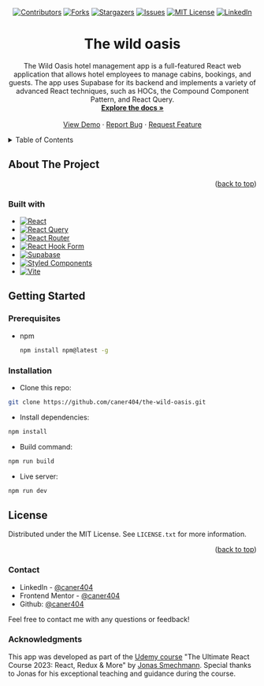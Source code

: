 
<div align='center'>
  
  [![Contributors][contributors-shield]][contributors-url]
  [![Forks][forks-shield]][forks-url]
  [![Stargazers][stars-shield]][stars-url]
  [![Issues][issues-shield]][issues-url]
  [![MIT License][license-shield]][license-url]
  [![LinkedIn][linkedin-shield]][linkedin-url]
  
</div>


<div align="center">
  
<h1 align="center">The wild oasis</h1>

  <p align="center">
     The Wild Oasis hotel management app is a full-featured React web application that allows hotel employees to manage cabins, bookings, and guests. The app uses Supabase for its backend and implements a variety of advanced React techniques, such as HOCs, the Compound Component Pattern, and React Query.
    <br />
    <a href="https://github.com/caner404/the-wild-oasis"><strong>Explore the docs »</strong></a>
    <br />
    <br />
    <a href="https://caner404.github.io/the-wild-oasis/" target='_blank'>View Demo</a>
    ·
    <a href="https://github.com/caner404/the-wild-oasis/issues/new?labels=bug&template=bug-report---.md">Report Bug</a>
    ·
    <a href="https://github.com/caner404/the-wild-oasis/issues/new?labels=enhancement&template=feature-request---.md">Request Feature</a>
  </p>
</div>

<!-- TABLE OF CONTENTS -->
<details>
  <summary>Table of Contents</summary>
  <ol>
    <li>
      <a href="#about-the-project">About The Project</a>
      <ul>
        <li><a href="#built-with">Built With</a></li>
      </ul>
    </li>
    <li>
      <a href="#getting-started">Getting Started</a>
      <ul>
        <li><a href="#prerequisites">Prerequisites</a></li>
        <li><a href="#installation">Installation</a></li>
      </ul>
    </li>
    <li><a href="#license">License</a></li>
    <li><a href="#contact">Contact</a></li>
    <li><a href="#acknowledgments">Acknowledgments</a></li>
  </ol>
</details>

<!-- ABOUT THE PROJECT -->
## About The Project


<p align="right">(<a href="#readme-top">back to top</a>)</p>

### Built with

- [![React](https://img.shields.io/badge/React-20232A?style=for-the-badge&logo=react&logoColor=61DAFB)](https://react.dev/)
- [![React Query](https://img.shields.io/badge/React_Query-CA4245?style=for-the-badge&logo=reactquery&logoColor=white)](https://tanstack.com/query/latest)
- [![React Router](https://img.shields.io/badge/React_Router-CA4245?style=for-the-badge&logo=react-router&logoColor=white)](https://reactrouter.com/en/main)
- [![React Hook Form](https://img.shields.io/badge/React_Hook_Form-%23EC5990?style=for-the-badge&logo=reacthookform&logoColor=white)](https://react-hook-form.com/)
- [![Supabase](https://img.shields.io/badge/Supabase-%233FCF8E?style=for-the-badge&logo=supabase&logoColor=white)](https://supabase.com/)
- [![Styled Components](https://img.shields.io/badge/styledcomponents-%23DB7093?style=for-the-badge&logo=styledcomponents&logoColor=white)](https://styled-components.com/)
- [![Vite](https://img.shields.io/badge/vite-%23646CFF?style=for-the-badge&logo=vite&logoColor=yellow)](https://vitejs.dev/)


<!-- GETTING STARTED -->
## Getting Started

### Prerequisites

* npm
  ```sh
  npm install npm@latest -g
  ```

### Installation

- Clone this repo:

```sh
git clone https://github.com/caner404/the-wild-oasis.git
```

- Install dependencies:

```sh
npm install
```

- Build command:

```sh
npm run build
```

- Live server:

```sh
npm run dev
```

## License

Distributed under the MIT License. See `LICENSE.txt` for more information.

<p align="right">(<a href="#readme-top">back to top</a>)</p>

### Contact

- LinkedIn - [@caner404](https://www.linkedin.com/in/caner-iskenderoglu-6b8a8a304/)
- Frontend Mentor - [@caner404](https://www.frontendmentor.io/profile/caner404)
- Github: [@caner404](https://github.com/caner404)

Feel free to contact me with any questions or feedback!

### Acknowledgments

This app was developed as part of the [Udemy course](https://www.udemy.com/course/the-ultimate-react-course) "The Ultimate React Course 2023: React, Redux & More" by [Jonas Smechmann](https://twitter.com/jonasschmedtman). Special thanks to Jonas for his exceptional teaching and guidance during the course.


<!-- MARKDOWN LINKS & IMAGES -->
<!-- https://www.markdownguide.org/basic-syntax/#reference-style-links -->

[contributors-shield]: https://img.shields.io/github/contributors/caner404/the-wild-oasis.svg?style=for-the-badge
[contributors-url]: https://github.com/caner404/the-wild-oasis/graphs/contributors
[forks-shield]: https://img.shields.io/github/forks/caner404/the-wild-oasis.svg?style=for-the-badge
[forks-url]: https://github.com/caner404/the-wild-oasis/network/members
[stars-shield]: https://img.shields.io/github/stars/caner404/the-wild-oasis.svg?style=for-the-badge
[stars-url]: https://github.com/caner404/the-wild-oasis/stargazers
[issues-shield]: https://img.shields.io/github/issues/caner404/the-wild-oasis.svg?style=for-the-badge
[issues-url]: https://github.com/caner404/the-wild-oasis/issues
[license-shield]: https://img.shields.io/github/license/caner404/the-wild-oasis.svg?&style=for-the-badge
[license-url]: https://github.com/caner404/the-wild-oasis/blob/master/LICENSE.txt
[linkedin-shield]: https://img.shields.io/badge/-LinkedIn-black.svg?style=for-the-badge&logo=linkedin&colorB=555
[linkedin-url]: https://linkedin.com/in/linkedin_username
